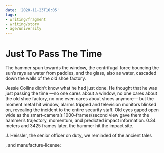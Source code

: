 ```yaml
---
date: '2020-11-23T16:05'
tags:
- writing/fragment
- writing/story
- age/university
---
```


# Just To Pass The Time

The hammer spun towards the window, the centrifugal force bouncing the
sun’s rays as water from paddles, and the glass, also as water, cascaded
down the walls of the old shoe factory.

Jessie Collins didn’t know what he had just done. He thought that he was
just passing the time —no one cares about a window, no one cares about
the old shoe factory, no one even cares about shoes anymore— but the
moment metal hit window, alarms tripped and television monitors blinked
on, revealing the incident to the entire security staff. Old eyes gaped
open wide as the smart-camera’s 1000-frames/second view gave them the
hammer’s trajectory, momentum, and predicted impact information. 0.34
meters and 3425 frames later, the hammer hit the impact site.

J. Heissler, the senior officer on duty, we reminded of the ancient
tales

, and manufacture-license:
